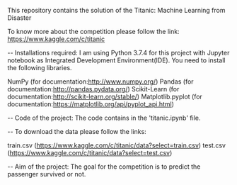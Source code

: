 
This repository contains the solution of the Titanic: Machine Learning from Disaster

To know more about the competition please follow the link: https://www.kaggle.com/c/titanic

-- Installations required: I am using Python 3.7.4 for this project with Jupyter notebook as Integrated Development Environment(IDE). You need to install the following libraries.

NumPy (for documentation:http://www.numpy.org/)
Pandas (for documentation:http://pandas.pydata.org/)
Scikit-Learn (for documentation:http://scikit-learn.org/stable/)
Matplotlib.pyplot (for documentation:https://matplotlib.org/api/pyplot_api.html)

-- Code of the project: The code contains in the 'titanic.ipynb' file.


-- To download the data please follow the links:

train.csv (https://www.kaggle.com/c/titanic/data?select=train.csv)
test.csv (https://www.kaggle.com/c/titanic/data?select=test.csv)

-- Aim of the project: The goal for the competition is to predict the passenger survived or not.
